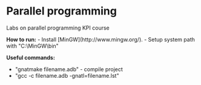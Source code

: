 <h1>Parallel programming</h1>
<p>Labs on parallel programming KPI course </p>
<b>How to run:</b>
- Install [MinGW](http://www.mingw.org/).
- Setup system path with "C:\MinGW\bin"

<b>Useful commands: </b>
- "gnatmake filename.adb" - compile project
- "gcc -c filename.adb -gnatl=filename.lst"
